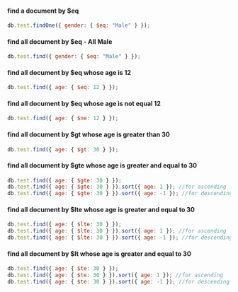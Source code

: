 #### find a document by $eq

```javascript
db.test.findOne({ gender: { $eq: "Male" } });
```

#### find all document by $eq - All Male

```javascript
db.test.find({ gender: { $eq: "Male" } });
```

#### find all document by $eq whose age is 12

```javascript
db.test.find({ age: { $eq: 12 } });
```

#### find all document by $eq whose age is not equal 12

```javascript
db.test.find({ age: { $ne: 12 } });
```

#### find all document by $gt whose age is greater than 30

```javascript
db.test.find({ age: { $gt: 30 } });
```

#### find all document by $gte whose age is greater and equal to 30

```javascript
db.test.find({ age: { $gte: 30 } });
db.test.find({ age: { $gte: 30 } }).sort({ age: 1 }); //for ascending
db.test.find({ age: { $gte: 30 } }).sort({ age: -1 }); //for descending
```

#### find all document by $lte whose age is greater and equal to 30

```javascript
db.test.find({ age: { $lte: 30 } });
db.test.find({ age: { $lte: 30 } }).sort({ age: 1 }); //for ascending
db.test.find({ age: { $lte: 30 } }).sort({ age: -1 }); //for descending
```

#### find all document by $lt whose age is greater and equal to 30

```javascript
db.test.find({ age: { $te: 30 } });
db.test.find({ age: { $te: 30 } }).sort({ age: 1 }); //for ascending
db.test.find({ age: { $te: 30 } }).sort({ age: -1 }); //for descending
```
